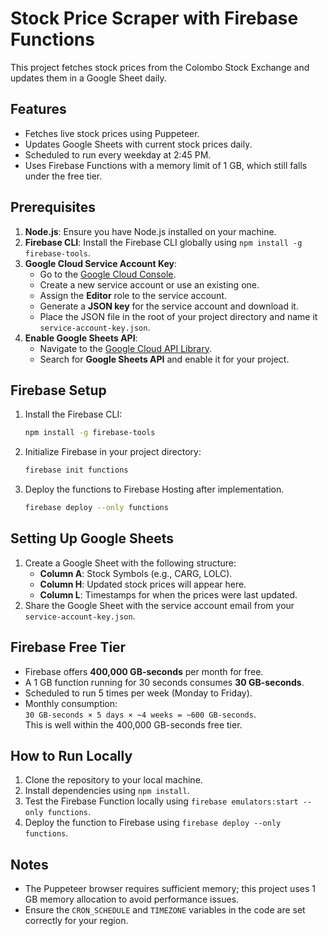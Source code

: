 # Stock Price Scraper with Firebase Functions

This project fetches stock prices from the Colombo Stock Exchange and updates them in a Google Sheet daily.

## Features

- Fetches live stock prices using Puppeteer.
- Updates Google Sheets with current stock prices daily.
- Scheduled to run every weekday at 2:45 PM.
- Uses Firebase Functions with a memory limit of 1 GB, which still falls under the free tier.

## Prerequisites

1. **Node.js**: Ensure you have Node.js installed on your machine.
2. **Firebase CLI**: Install the Firebase CLI globally using `npm install -g firebase-tools`.
3. **Google Cloud Service Account Key**:
   - Go to the [Google Cloud Console](https://console.cloud.google.com/).
   - Create a new service account or use an existing one.
   - Assign the **Editor** role to the service account.
   - Generate a **JSON key** for the service account and download it.
   - Place the JSON file in the root of your project directory and name it `service-account-key.json`.
4. **Enable Google Sheets API**:
   - Navigate to the [Google Cloud API Library](https://console.cloud.google.com/apis/library).
   - Search for **Google Sheets API** and enable it for your project.

## Firebase Setup

1. Install the Firebase CLI:
   ```bash
   npm install -g firebase-tools
2. Initialize Firebase in your project directory:
   ```bash
   firebase init functions
3. Deploy the functions to Firebase Hosting after implementation.
   ```bash
   firebase deploy --only functions


## Setting Up Google Sheets

1. Create a Google Sheet with the following structure:
   - **Column A**: Stock Symbols (e.g., CARG, LOLC).
   - **Column H**: Updated stock prices will appear here.
   - **Column L**: Timestamps for when the prices were last updated.
2. Share the Google Sheet with the service account email from your `service-account-key.json`.
   

## Firebase Free Tier

- Firebase offers **400,000 GB-seconds** per month for free.
- A 1 GB function running for 30 seconds consumes **30 GB-seconds**.
- Scheduled to run 5 times per week (Monday to Friday).
- Monthly consumption:  
  `30 GB-seconds × 5 days × ~4 weeks = ~600 GB-seconds`.  
  This is well within the 400,000 GB-seconds free tier.


## How to Run Locally

1. Clone the repository to your local machine.
2. Install dependencies using `npm install`.
3. Test the Firebase Function locally using `firebase emulators:start --only functions`.
4. Deploy the function to Firebase using `firebase deploy --only functions`.


## Notes

- The Puppeteer browser requires sufficient memory; this project uses 1 GB memory allocation to avoid performance issues.
- Ensure the `CRON_SCHEDULE` and `TIMEZONE` variables in the code are set correctly for your region.
